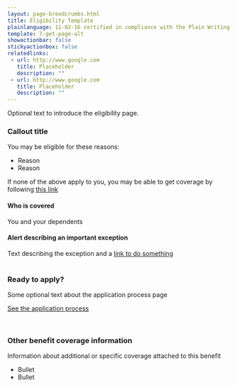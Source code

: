 ```yaml
---
layout: page-breadcrumbs.html
title: Eligibility Template
plainlanguage: 11-02-16 certified in compliance with the Plain Writing Act
template: 7-get-page-alt
showactionbar: false
stickyactionbox: false
relatedlinks:
 - url: http://www.google.com
   title: Placeholder
   description: ""
 - url: http://www.google.com
   title: Placeholder
   description: ""
---
```


Optional text to introduce the eligibility page.

<div class="feature" markdown="1">

### Callout title

You may be eligible for these reasons:

- Reason
- Reason

If none of the above apply to you, you may be able to get coverage by following [this link](http://www.google.com)

#### Who is covered

You and your dependents

</div>

<div class="usa-alert usa-alert-warning usa-content secondary" markdown="0">
<div class="usa-alert-body">
<h4 style="padding:0">Alert describing an important exception</h4>
<p style="margin:0">Text describing the exception and a <a href="http://www.google.com">link to do something</a></p>
</div>	
</div>

<div markdown="0"><br></div>

### Ready to apply?

Some optional text about the application process page

<a class="usa-button-primary va-button-primary" href="http://www.google.com">See the application process</a>

<div markdown="0"><br></div>

### Other benefit coverage information

Information about additional or specific coverage attached to this benefit

- Bullet
- Bullet

<div markdown="0"><br></div>

